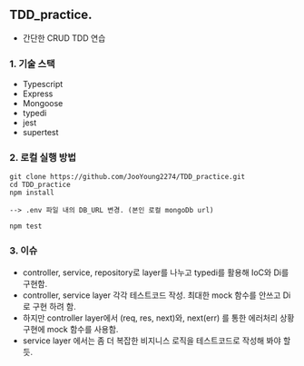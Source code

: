 ## TDD_practice.

- 간단한 CRUD TDD 연습

### 1. 기술 스택
- Typescript
- Express
- Mongoose
- typedi
- jest
- supertest

### 2. 로컬 실행 방법

```
git clone https://github.com/JooYoung2274/TDD_practice.git
cd TDD_practice
npm install

--> .env 파일 내의 DB_URL 변경. (본인 로컬 mongoDb url)

npm test
```

### 3. 이슈

- controller, service, repository로 layer를 나누고 typedi를 활용해 IoC와 Di를 구현함.
- controller, service layer 각각 테스트코드 작성. 최대한 mock 함수를 안쓰고 Di로 구현 하려 함.
- 하지만 controller layer에서 (req, res, next)와, next(err) 를 통한 에러처리 상황 구현에 mock 함수를 사용함.
- service layer 에서는 좀 더 복잡한 비지니스 로직을 테스트코드로 작성해 봐야 할 듯.
